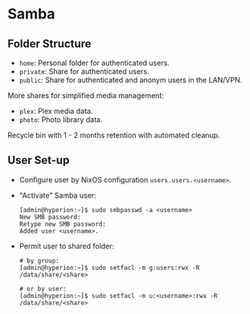 # Samba

## Folder Structure

* `home`: Personal folder for authenticated users.
* `private`: Share for authenticated users.
* `public`: Share for authenticated and anonym users in the LAN/VPN.

More shares for simplified media management:

* `plex`: Plex media data.
* `photo`: Photo library data.

Recycle bin with 1 - 2 months retention with automated cleanup.

## User Set-up

* Configure user by NixOS configuration `users.users.<username>`.
* "Activate" Samba user:

  ```shell
  [admin@hyperion:~]$ sudo smbpasswd -a <username>
  New SMB password:
  Retype new SMB password:
  Added user <username>.
  ```

* Permit user to shared folder:

  ```shell
  # by group:
  [admin@hyperion:~]$ sudo setfacl -m g:users:rwx -R /data/share/<share>

  # or by user:
  [admin@hyperion:~]$ sudo setfacl -m u:<username>:rwx -R /data/share/<share>
  ```
